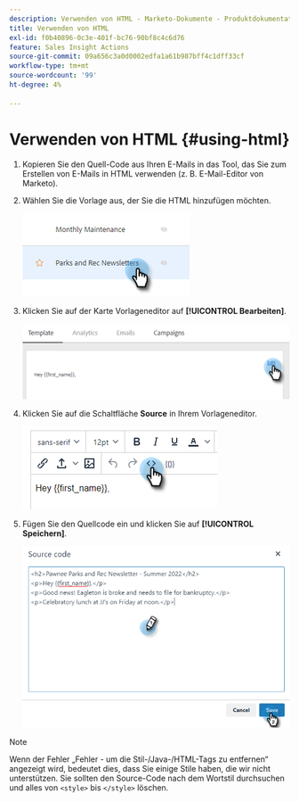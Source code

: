 ```yaml
---
description: Verwenden von HTML - Marketo-Dokumente - Produktdokumentation
title: Verwenden von HTML
exl-id: f0b40896-0c3e-401f-bc76-90bf8c4c6d76
feature: Sales Insight Actions
source-git-commit: 09a656c3a0d0002edfa1a61b987bff4c1dff33cf
workflow-type: tm+mt
source-wordcount: '99'
ht-degree: 4%

---
```


# Verwenden von HTML {#using-html}

1. Kopieren Sie den Quell-Code aus Ihren E-Mails in das Tool, das Sie zum Erstellen von E-Mails in HTML verwenden (z. B. E-Mail-Editor von Marketo).

1. Wählen Sie die Vorlage aus, der Sie die HTML hinzufügen möchten.

   ![](assets/using-html-1.png)

1. Klicken Sie auf der Karte Vorlageneditor auf **[!UICONTROL Bearbeiten]**.

   ![](assets/using-html-2.png)

1. Klicken Sie auf die Schaltfläche **Source** in Ihrem Vorlageneditor.

   ![](assets/using-html-3.png)

1. Fügen Sie den Quellcode ein und klicken Sie auf **[!UICONTROL Speichern]**.

   ![](assets/using-html-4.png)

>[!NOTE]
>
>Wenn der Fehler „Fehler - um die Stil-/Java-/HTML-Tags zu entfernen“ angezeigt wird, bedeutet dies, dass Sie einige Stile haben, die wir nicht unterstützen. Sie sollten den Source-Code nach dem Wortstil durchsuchen und alles von `<style>` bis `</style>` löschen.
